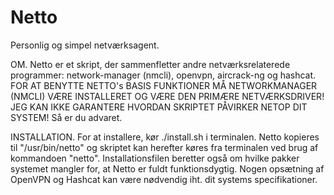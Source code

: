 # Netto
Personlig og simpel netværksagent.

OM.
Netto er et skript, der sammenfletter andre netværksrelaterede programmer: network-manager (nmcli), openvpn, aircrack-ng og hashcat.
FOR AT BENYTTE NETTO's BASIS FUNKTIONER MÅ NETWORKMANAGER (NMCLI) VÆRE INSTALLERET OG VÆRE DEN PRIMÆRE NETVÆRKSDRIVER!
JEG KAN IKKE GARANTERE HVORDAN SKRIPTET PÅVIRKER NETOP DIT SYSTEM! Så er du advaret.

INSTALLATION.
For at installere, kør ./install.sh i terminalen. Netto kopieres til "/usr/bin/netto" og skriptet kan herefter køres fra terminalen ved brug af kommandoen "netto".
Installationsfilen beretter også om hvilke pakker systemet mangler for, at Netto er fuldt funktionsdygtig. Nogen opsætning af OpenVPN og Hashcat kan være nødvendig iht. dit
systems specifikationer.

